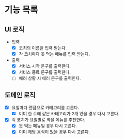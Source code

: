 # 기능 목록

## UI 로직

- 입력
  - [x] 코치의 이름을 입력 받는다.
  - [x] 각 코치마다 못 먹는 메뉴를 입력 받는다.
- 출력
  - [x] 서비스 시작 문구를 출력한다.
  - [x] 서비스 종료 문구를 출력한다.
  - [ ] 에러 상황 시 에러 문구를 출력한다.

## 도메인 로직

- [x] 요일마다 랜덤으로 카테고리를 고른다.
  - [x] 이미 한 주에 같은 카테고리가 2개 있을 경우 다시 고른다.
- [x] 각 코치가 요일별로 먹을 메뉴를 추천한다.
  - [x] 못 먹는 메뉴일 경우 다시 고른다.
  - [x] 이미 해당 음식이 있을 경우 다시 고른다.
